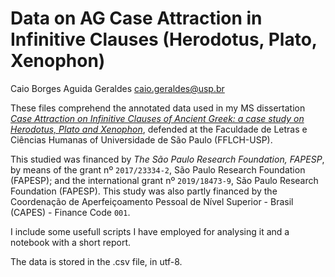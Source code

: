 <!-- --- -->
<!-- author: Caio Borges Aguida Geraldes -->
<!-- title: Data on AG Case Attraction in Infinitive Clauses (Herodotus, Plato, Xenophon) -->
<!-- --- -->

# Data on AG Case Attraction in Infinitive Clauses (Herodotus, Plato, Xenophon)

Caio Borges Aguida Geraldes <caio.geraldes@usp.br> 

These files comprehend the annotated data used in my MS dissertation [*Case Attraction on Infinitive Clauses of Ancient Greek: a case study on Herodotus, Plato and Xenophon*](https://doi.org/10.11606/D.8.2020.tde-12042021-174449), defended at the Faculdade de Letras e Ciências Humanas of Universidade de São Paulo (FFLCH-USP).

This studied was financed by *The São Paulo Research Foundation, FAPESP*, by means of the grant nº `2017/23334-2`, São Paulo Research Foundation (FAPESP); and the international grant nº `2019/18473-9`, São Paulo Research Foundation (FAPESP). This study was also partly financed by the Coordenação de Aperfeiçoamento Pessoal de Nível Superior - Brasil (CAPES) - Finance Code `001`.

I include some usefull scripts I have employed for analysing it and a notebook with a short report.

The data is stored in the .csv file, in utf-8.
